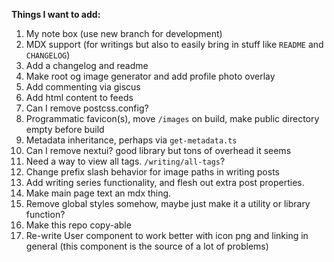**Things I want to add:**

1. My note box (use new branch for development)
2. MDX support (for writings but also to easily bring in stuff like `README` and `CHANGELOG`)
3. Add a changelog and readme
4. Make root og image generator and add profile photo overlay
5. Add commenting via giscus
6. Add html content to feeds
7. Can I remove postcss.config?
8. Programmatic favicon(s), move `/images` on build, make public directory empty before build
9. Metadata inheritance, perhaps via `get-metadata.ts`
10. Can I remove nextui? good library but tons of overhead it seems
11. Need a way to view all tags. `/writing/all-tags`?
12. Change prefix slash behavior for image paths in writing posts
13. Add writing series functionality, and flesh out extra post properties.
14. Make main page text an mdx thing.
15. Remove global styles somehow, maybe just make it a utility or library function?
16. Make this repo copy-able
17. Re-write User component to work better with icon png and linking in general (this component is the source of a lot of problems)
